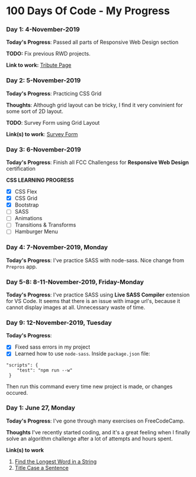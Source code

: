 # 100 Days Of Code - My Progress

### Day 1: 4-November-2019


**Today's Progress**: Passed all parts of Responsive Web Design section

**TODO:** Fix previous RWD projects.

**Link to work:** [Tribute Page](https://codepen.io/simin_ana/pen/MRwyVV)



### Day 2:  5-November-2019


**Today's Progress**: Practicing CSS Grid

**Thoughts**: Although grid layout can be tricky, I find it very convinient for some sort of 2D layout. 

**TODO**: Survey Form using Grid Layout

**Link(s) to work**: [Survey Form](https://codepen.io/simin_ana/pen/OGyQVY)



### Day 3: 6-November-2019

**Today's Progress**: Finish all FCC Challengess for **Responsive Web Design** certification

**CSS LEARNING PROGRESS** 
- [x] CSS Flex 
- [x] CSS Grid
- [x] Bootstrap
- [ ] SASS
- [ ] Animations
- [ ] Transitions & Transforms
- [ ] Hamburger Menu

### Day 4: 7-November-2019, Monday

**Today's Progress**: I've practice SASS with node-sass. Nice change from `Prepros` app.

### Day 5-8: 8-11-November-2019, Friday-Monday

**Today's Progress**: I've practice SASS using **Live SASS Compiler** extension for VS Code. It seems that there is an issue with image url's, because it cannot display images at all. Unnecessary waste of time.

### Day 9: 12-November-2019, Tuesday

**Today's Progress**: 
 - [x] Fixed sass errors in my project
 - [x] Learned how to use `node-sass`. Inside 
`package.json` file:

```
"scripts": {
    "test": "npm run --w"
 }
  ```
  Then run this command every time new project is made, or changes occured.



### Day 1: June 27, Monday

**Today's Progress**: I've gone through many exercises on FreeCodeCamp.

**Thoughts** I've recently started coding, and it's a great feeling when I finally solve an algorithm challenge after a lot of attempts and hours spent.

**Link(s) to work**
1. [Find the Longest Word in a String](https://www.freecodecamp.com/challenges/find-the-longest-word-in-a-string)
2. [Title Case a Sentence](https://www.freecodecamp.com/challenges/title-case-a-sentence)
